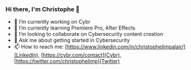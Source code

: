 ### Hi there, I'm Christophe 👋

- 🔭 I’m currently working on Cybr
- 🌱 I’m currently learning Premiere Pro, After Effects
- 👯 I’m looking to collaborate on Cybersecurity content creation
- 💬 Ask me about getting started in Cybersecurity
- 📫 How to reach me: [https://www.linkedin.com/in/christophelimpalair/](LinkedIn), [https://cybr.com/contact](Cybr), [https://twitter.com/christophelimp](Twitter)
